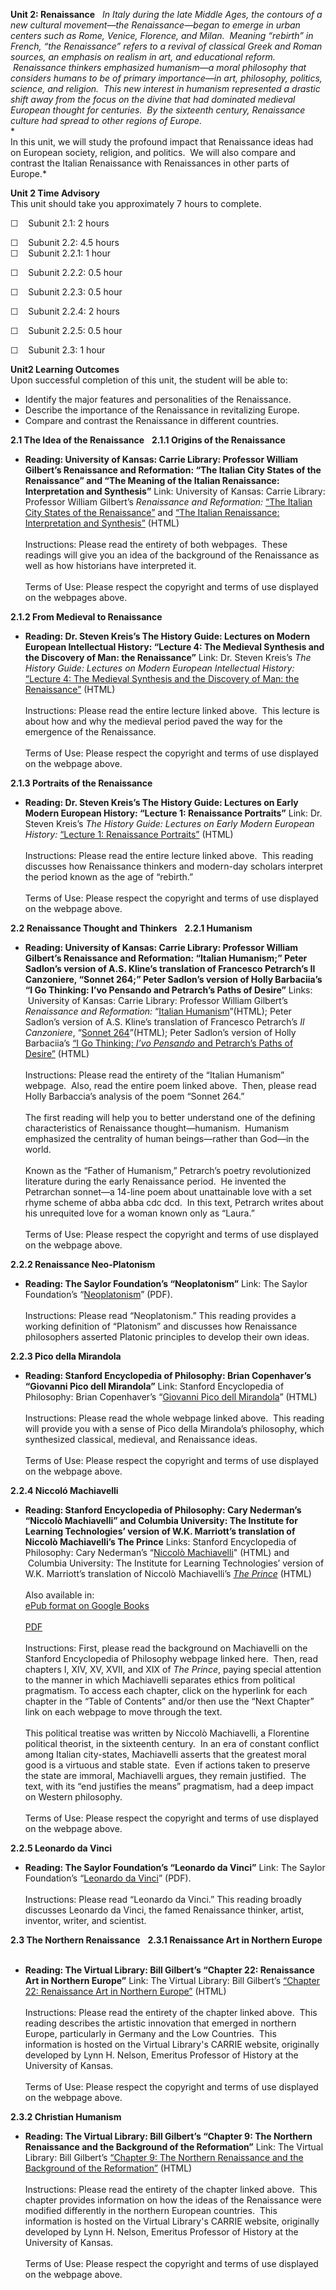 **Unit 2: Renaissance** <span id="2"></span> 
*In Italy during the late Middle Ages, the contours of a new cultural
movement—the Renaissance—began to emerge in urban centers such as Rome,
Venice, Florence, and Milan.  Meaning “rebirth” in French, “the
Renaissance” refers to a revival of classical Greek and Roman sources,
an emphasis on realism in art, and educational reform.  Renaissance
thinkers emphasized humanism—a moral philosophy that considers humans to
be of primary importance—in art, philosophy, politics, science, and
religion.  This new interest in humanism represented a drastic shift
away from the focus on the divine that had dominated medieval European
thought for centuries.  By the sixteenth century, Renaissance culture
had spread to other regions of Europe.*  
 *     
 In this unit, we will study the profound impact that Renaissance ideas
had on European society, religion, and politics.  We will also compare
and contrast the Italian Renaissance with Renaissances in other parts of
Europe.*

**Unit 2 Time Advisory**  
This unit should take you approximately 7 hours to complete.  
  
 ☐    Subunit 2.1: 2 hours  
  
 ☐    Subunit 2.2: 4.5 hours  
<span id="cke_bm_599S" style="display: none; "> </span><span
id="cke_bm_600S" style="display: none; "> </span><span id="cke_bm_601S"
style="display: none; "> </span>☐    Subunit 2.2.1: 1 hour  
 <span id="cke_bm_600E" style="display: none; "> </span><span
id="cke_bm_599E" style="display: none; "> </span>

☐    Subunit 2.2.2: 0.5 hour

☐    Subunit 2.2.3: 0.5 hour

☐    Subunit 2.2.4: 2 hours

☐    Subunit 2.2.5: 0.5 hour  
 <span id="cke_bm_601E" style="display: none; "> </span>

☐    Subunit 2.3: 1 hour

**Unit2 Learning Outcomes**  
Upon successful completion of this unit, the student will be able to:

-   Identify the major features and personalities of the Renaissance.
-   Describe the importance of the Renaissance in revitalizing Europe.
-   Compare and contrast the Renaissance in different countries.

**2.1 The Idea of the Renaissance** <span id="2.1"></span> 
**2.1.1 Origins of the Renaissance** <span id="2.1.1"></span> 
-   **Reading: University of Kansas: Carrie Library: Professor William
    Gilbert’s Renaissance and Reformation: “The Italian City States of
    the Renaissance” and “The Meaning of the Italian Renaissance:
    Interpretation and Synthesis”**
    Link: University of Kansas: Carrie Library: Professor William
    Gilbert’s *Renaissance and Reformation:* [“The Italian City States
    of the
    Renaissance”](http://vlib.iue.it/carrie/texts/carrie_books/gilbert/03.html)
    and [“The Italian Renaissance: Interpretation and
    Synthesis”](http://vlib.iue.it/carrie/texts/carrie_books/gilbert/08.html)
    (HTML)  
        
     Instructions: Please read the entirety of both webpages.  These
    readings will give you an idea of the background of the Renaissance
    as well as how historians have interpreted it.  
        
     Terms of Use: Please respect the copyright and terms of use
    displayed on the webpages above.

**2.1.2 From Medieval to Renaissance** <span id="2.1.2"></span> 
-   **Reading: Dr. Steven Kreis’s The History Guide: Lectures on Modern
    European Intellectual History: “Lecture 4: The Medieval Synthesis
    and the Discovery of Man: the Renaissance”**
    Link: Dr. Steven Kreis’s *The History Guide: Lectures on Modern
    European Intellectual History:* [“Lecture 4: The Medieval Synthesis
    and the Discovery of Man: the
    Renaissance”](http://www.historyguide.org/intellect/lecture4a.html) (HTML)  
        
     Instructions: Please read the entire lecture linked above.  This
    lecture is about how and why the medieval period paved the way for
    the emergence of the Renaissance.    
        
     Terms of Use: Please respect the copyright and terms of use
    displayed on the webpage above.

**2.1.3 Portraits of the Renaissance** <span id="2.1.3"></span> 
-   **Reading: Dr. Steven Kreis’s The History Guide: Lectures on Early
    Modern European History: “Lecture 1: Renaissance Portraits”**
    Link: Dr. Steven Kreis’s *The History Guide: Lectures on Early
    Modern European History:* [“Lecture 1: Renaissance
    Portraits”](http://www.historyguide.org/earlymod/lecture1c.html)
    (HTML)  
        
     Instructions: Please read the entire lecture linked above.  This
    reading discusses how Renaissance thinkers and modern-day scholars
    interpret the period known as the age of “rebirth.”    
        
     Terms of Use: Please respect the copyright and terms of use
    displayed on the webpage above.

**2.2 Renaissance Thought and Thinkers** <span id="2.2"></span> 
**2.2.1 Humanism** <span id="2.2.1"></span> 
-   **Reading: University of Kansas: Carrie Library: Professor William
    Gilbert’s Renaissance and Reformation: “Italian Humanism;” Peter
    Sadlon’s version of A.S. Kline’s translation of Francesco Petrarch’s
    Il Canzoniere, “Sonnet 264;” Peter Sadlon’s version of Holly
    Barbaciia’s “I Go Thinking: I’vo Pensando and Petrarch’s Paths of
    Desire”**
    Links:  University of Kansas: Carrie Library: Professor William
    Gilbert’s *Renaissance and Reformation:* “[Italian
    Humanism](http://vlib.iue.it/carrie/texts/carrie_books/gilbert/05.html)”(HTML);
    Peter Sadlon’s version of A.S. Kline’s translation of Francesco
    Petrarch’s *Il Canzoniere*, “[Sonnet
    264](http://petrarch.petersadlon.com/canzoniere.html?poem=264)”(HTML);
    Peter Sadlon’s version of Holly Barbaciia’s [“I Go Thinking: *I’vo
    Pensando* and Petrarch’s Paths of
    Desire”](http://petrarch.petersadlon.com/submissions/Barbaccia.html)
    (HTML)  
        
     Instructions: Please read the entirety of the “Italian Humanism”
    webpage.  Also, read the entire poem linked above.  Then, please
    read Holly Barbaccia’s analysis of the poem “Sonnet 264.”  
        
     The first reading will help you to better understand one of the
    defining characteristics of Renaissance thought—humanism.  Humanism
    emphasized the centrality of human beings—rather than God—in the
    world.    
        
     Known as the “Father of Humanism,” Petrarch’s poetry revolutionized
    literature during the early Renaissance period.  He invented the
    Petrarchan sonnet—a 14-line poem about unattainable love with a set
    rhyme scheme of abba abba cdc dcd.  In this text, Petrarch writes
    about his unrequited love for a woman known only as “Laura.”  
        
     Terms of Use: Please respect the copyright and terms of use
    displayed on the webpage above.

**2.2.2 Renaissance Neo-Platonism** <span id="2.2.2"></span> 
-   **Reading: The Saylor Foundation’s “Neoplatonism”**
    Link: The Saylor Foundation’s
    “[Neoplatonism](https://resources.saylor.org/archived/wp-content/uploads/2012/10/HIST201-2.2.2-Neoplatonism-FINAL1.pdf)”
    (PDF).  
        
     Instructions: Please read “Neoplatonism.” This reading provides a
    working definition of “Platonism” and discusses how Renaissance
    philosophers asserted Platonic principles to develop their own
    ideas.

**2.2.3 Pico della Mirandola** <span id="2.2.3"></span> 
-   **Reading: Stanford Encyclopedia of Philosophy: Brian Copenhaver’s
    “Giovanni Pico dell Mirandola”**
    Link: Stanford Encyclopedia of Philosophy: Brian Copenhaver’s
    “[Giovanni Pico dell
    Mirandola](http://plato.stanford.edu/entries/pico-della-mirandola)”
    (HTML)  
        
     Instructions: Please read the whole webpage linked above.  This
    reading will provide you with a sense of Pico della Mirandola’s
    philosophy, which synthesized classical, medieval, and Renaissance
    ideas.  
        
     Terms of Use: Please respect the copyright and terms of use
    displayed on the webpage above.

**2.2.4 Niccoló Machiavelli** <span id="2.2.4"></span> 
-   **Reading: Stanford Encyclopedia of Philosophy: Cary Nederman’s
    “Niccolò Machiavelli” and Columbia University: The Institute for
    Learning Technologies’ version of W.K. Marriott’s translation of
    Niccolò Machiavelli’s The Prince**
    Links: Stanford Encyclopedia of Philosophy: Cary Nederman’s
    “[Niccolò
    Machiavelli](http://plato.stanford.edu/entries/machiavelli/)" (HTML)
    and  Columbia University: The Institute for Learning Technologies’
    version of W.K. Marriott’s translation of Niccolò Machiavelli’s
    [*The
    Prince*](http://www.ilt.columbia.edu/publications/machiavelli.html)
    (HTML)  
        
     Also available in:  
     [ePub format on Google
    Books](http://books.google.com/books?id=KdZZAAAAMAAJ&dq=Niccol%C3%B3+Machiavelli%E2%80%99s+The+Prince&printsec=frontcover&source=bn&hl=en&ei=x1aOTJbZJIa8lQfh8PXMAg&sa=X&oi=book_result&ct=result&resnum=4&ved=0CCsQ6AEwAw#v=onepage&q&f=false)  
        
     [PDF](http://www.constitution.org/mac/prince.pdf)  
        
     Instructions: First, please read the background on Machiavelli on
    the Stanford Encyclopedia of Philosophy webpage linked here.  Then,
    read chapters I, XIV, XV, XVII, and XIX of *The Prince*, paying
    special attention to the manner in which Machiavelli separates
    ethics from political pragmatism. To access each chapter, click on
    the hyperlink for each chapter in the “Table of Contents” and/or
    then use the “Next Chapter” link on each webpage to move through the
    text.  
        
     This political treatise was written by Niccolò Machiavelli, a
    Florentine political theorist, in the sixteenth century.  In an era
    of constant conflict among Italian city-states, Machiavelli asserts
    that the greatest moral good is a virtuous and stable state.  Even
    if actions taken to preserve the state are immoral, Machiavelli
    argues, they remain justified.  The text, with its “end justifies
    the means” pragmatism, had a deep impact on Western philosophy.   
        
     Terms of Use: Please respect the copyright and terms of use
    displayed on the webpage above.

**2.2.5 Leonardo da Vinci** <span id="2.2.5"></span> 
-   **Reading: The Saylor Foundation’s “Leonardo da Vinci”**
    Link: The Saylor Foundation’s “[Leonardo da
    Vinci](https://resources.saylor.org/archived/wp-content/uploads/2012/10/HIST201-2.2.5-LeonardoDaVinci-FINAL1.pdf)”
    (PDF).  
        
     Instructions: Please read “Leonardo da Vinci.” This reading broadly
    discusses Leonardo da Vinci, the famed Renaissance thinker, artist,
    inventor, writer, and scientist.

**2.3 The Northern Renaissance** <span id="2.3"></span> 
**2.3.1 Renaissance Art in Northern Europe** <span id="2.3.1"></span> 
-   **Reading: The Virtual Library: Bill Gilbert’s “Chapter 22:
    Renaissance Art in Northern Europe”**
    Link: The Virtual Library: Bill Gilbert’s [“Chapter 22: Renaissance
    Art in Northern
    Europe”](http://vlib.iue.it/carrie/texts/carrie_books/gilbert/22.html)
    (HTML)  
        
     Instructions: Please read the entirety of the chapter linked above.
     This reading describes the artistic innovation that emerged in
    northern Europe, particularly in Germany and the Low Countries.
     This information is hosted on the Virtual Library's CARRIE website,
    originally developed by Lynn H. Nelson, Emeritus Professor of
    History at the University of Kansas.  
        
     Terms of Use: Please respect the copyright and terms of use
    displayed on the webpage above.

**2.3.2 Christian Humanism** <span id="2.3.2"></span> 
-   **Reading: The Virtual Library: Bill Gilbert’s “Chapter 9: The
    Northern Renaissance and the Background of the Reformation”**
    Link: The Virtual Library: Bill Gilbert’s [“Chapter 9: The Northern
    Renaissance and the Background of the
    Reformation”](http://vlib.iue.it/carrie/texts/carrie_books/gilbert/09.html)
    (HTML)  
        
     Instructions: Please read the entirety of the chapter linked above.
     This chapter provides information on how the ideas of the
    Renaissance were modified differently in the northern European
    countries.  This information is hosted on the Virtual Library's
    CARRIE website, originally developed by Lynn H. Nelson, Emeritus
    Professor of History at the University of Kansas.       
        
     Terms of Use: Please respect the copyright and terms of use
    displayed on the webpage above.


